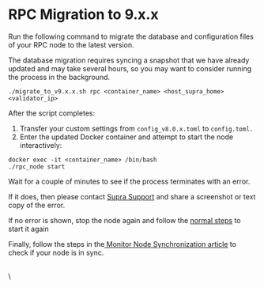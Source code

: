 # RPC Migration to 9.x.x

Run the following command to migrate the database and configuration files of your RPC node to the latest version.&#x20;

The database migration requires syncing a snapshot that we have already updated and may take several hours, so you may want to consider running the process in the background.

```
./migrate_to_v9.x.x.sh rpc <container_name> <host_supra_home> <validator_ip>
```

After the script completes:

1. Transfer your custom settings from `config_v8.0.x.toml` to `config.toml.`
2. Enter the updated Docker container and attempt to start the node interactively:

```
docker exec -it <container_name> /bin/bash
./rpc_node start
```

Wait for a couple of minutes to see if the process terminates with an error.&#x20;

If it does, then please contact [Supra Support](../creating-supradesk-tickets-via-email.md) and share a screenshot or text copy of the error.

If no error is shown, stop the node again and follow the [normal steps](broken-reference) to start it again&#x20;

Finally, follow the steps in the[ Monitor Node Synchronization article](../node-upgrade-guide-mainnet/monitor-node-synchronization.md)  to check if your node is in sync.

\
\
